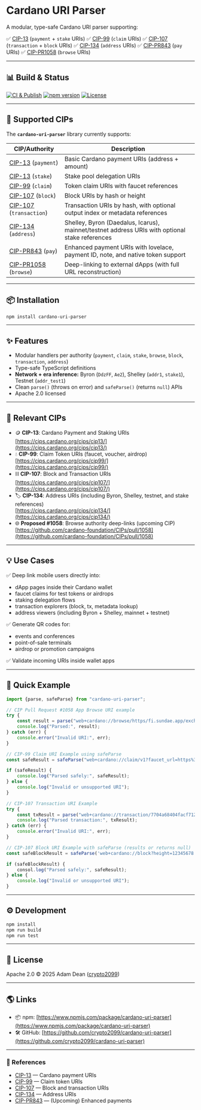# Cardano URI Parser

A modular, type-safe Cardano URI parser supporting:

✅ [CIP-13] (`payment` + `stake` URIs)
✅ [CIP-99] (`claim` URIs)
✅ [CIP-107] (`transaction` + `block` URIs)
✅ [CIP-134] (`address` URIs)
✅ [CIP-PR843] (`pay` URIs)
✅ [CIP-PR1058] (`browse` URIs)

---

## 📊 Build & Status

[![CI & Publish](https://github.com/crypto2099/cardano-uri-parser/actions/workflows/ci-publish.yml/badge.svg)](https://github.com/crypto2099/cardano-uri-parser/actions/workflows/ci-publish.yml)
[![npm version](https://img.shields.io/npm/v/cardano-uri-parser.svg)](https://www.npmjs.com/package/cardano-uri-parser)
[![License](https://img.shields.io/github/license/crypto2099/cardano-uri-parser.svg)](./LICENSE)

--- 

## 🚀 Supported CIPs

The **`cardano-uri-parser`** library currently supports:

| CIP/Authority             | Description                                                                                    |
|---------------------------|------------------------------------------------------------------------------------------------|
| [CIP-13] (`payment`)      | Basic Cardano payment URIs (address + amount)                                                  |
| [CIP-13] (`stake`)        | Stake pool delegation URIs                                                                     |
| [CIP-99] (`claim`)        | Token claim URIs with faucet references                                                        |
| [CIP-107] (`block`)       | Block URIs by hash or height                                                                   |
| [CIP-107] (`transaction`) | Transaction URIs by hash, with optional output index or metadata references                    |
| [CIP-134] (`address`)     | Shelley, Byron (Daedalus, Icarus), mainnet/testnet address URIs with optional stake references |
| [CIP-PR843] (`pay`)       | Enhanced payment URIs with lovelace, payment ID, note, and native token support                |
| [CIP-PR1058] (`browse`)   | Deep-linking to external dApps (with full URL reconstruction)                                  |

---

## 📦 Installation

```
npm install cardano-uri-parser
```

---

## ✨ Features

* Modular handlers per authority (`payment`, `claim`, `stake`, `browse`,
  `block`, `transaction`, `address`)
* Type-safe TypeScript definitions
* **Network + era inference:** Byron (`DdzFF`, `Ae2`), Shelley (`addr1`,
  `stake1`), Testnet (`addr_test1`)
* Clean `parse()` (throws on error) and `safeParse()` (returns `null`) APIs
* Apache 2.0 licensed

---

## 🔗 Relevant CIPs

* 🪙 **CIP-13**: Cardano Payment and Staking URIs
  [https://cips.cardano.org/cips/cip13/](https://cips.cardano.org/cips/cip13/)
* 💧 **CIP-99**: Claim Token URIs (faucet, voucher, airdrop)
  [https://cips.cardano.org/cips/cip99/](https://cips.cardano.org/cips/cip99/)
* ⛓ **CIP-107**: Block and Transaction URIs
  [https://cips.cardano.org/cips/cip107/](https://cips.cardano.org/cips/cip107/)
* 🏷 **CIP-134**: Address URIs (including Byron, Shelley, testnet, and stake
  references)  
  [https://cips.cardano.org/cips/cip134/](https://cips.cardano.org/cips/cip134/)
* 🌐 **Proposed #1058**: Browse authority deep-links (upcoming CIP)
  [https://github.com/cardano-foundation/CIPs/pull/1058](https://github.com/cardano-foundation/CIPs/pull/1058)

---

## 💡 Use Cases

✅ Deep link mobile users directly into:

* dApp pages inside their Cardano wallet
* faucet claims for test tokens or airdrops
* staking delegation flows
* transaction explorers (block, tx, metadata lookup)
* address viewers (including Byron + Shelley, mainnet + testnet)

✅ Generate QR codes for:

* events and conferences
* point-of-sale terminals
* airdrop or promotion campaigns

✅ Validate incoming URIs inside wallet apps

---

## 🚀 Quick Example

```typescript
import {parse, safeParse} from "cardano-uri-parser";

// CIP Pull Request #1058 App Browse URI example
try {
    const result = parse("web+cardano://browse/https/fi.sundae.app/exchange?param=val");
    console.log("Parsed:", result);
} catch (err) {
    console.error("Invalid URI:", err);
}

// CIP-99 Claim URI Example using safeParse
const safeResult = safeParse("web+cardano://claim/v1?faucet_url=https%3A%2F%2Ffaucet.io&code=abc123");

if (safeResult) {
    console.log("Parsed safely:", safeResult);
} else {
    console.log("Invalid or unsupported URI");
}

// CIP-107 Transaction URI Example
try {
    const txResult = parse("web+cardano://transaction/7704a68404facf7126fa356f1b09f0e4c552aeef454cd0daba4208f3a64372e9#1");
    console.log("Parsed transaction:", txResult);
} catch (err) {
    console.error("Invalid URI:", err);
}

// CIP-107 Block URI Example with safeParse (results or returns null)
const safeBlockResult = safeParse('web+cardano://block?height=12345678');

if (safeBlockResult) {
    consol.log("Parsed safely:", safeResult);
} else {
    console.log("Invalid or unsupported URI");
}
```

---

## ⚙️ Development

```bash
npm install
npm run build
npm run test
```

---

## 📜 License

Apache 2.0 © 2025 Adam Dean ([crypto2099](https://github.com/crypto2099))

---

## 🌎 Links

* 📦
  npm: [https://www.npmjs.com/package/cardano-uri-parser](https://www.npmjs.com/package/cardano-uri-parser)
* 🛠
  GitHub: [https://github.com/crypto2099/cardano-uri-parser](https://github.com/crypto2099/cardano-uri-parser)

---

### 📜 References

* [CIP-13] — Cardano payment URIs
* [CIP-99] — Claim token URIs
* [CIP-107] — Block and transaction URIs
* [CIP-134] — Address URIs
* [CIP-PR843] — (Upcoming) Enhanced payments

[CIP-13]:https://cips.cardano.org/cips/cip13/

[CIP-99]:https://cips.cardano.org/cips/cip99/

[CIP-107]:https://cips.cardano.org/cips/cip107/

[CIP-134]:https://cips.cardano.org/cips/cip134/

[CIP-PR843]:https://github.com/cardano-foundation/CIPs/pull/843

[CIP-PR1058]:https://github.com/cardano-foundation/CIPs/pull/1058